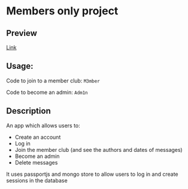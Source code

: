 # Members only project
## Preview
[Link](https://members-only-qpbm.onrender.com/)
## Usage:
Code to join to a member club: `M3mber` 

Code to become an admin: `Adm1n`
## Description
An app which allows users to: 
- Create an account
- Log in
- Join the member club (and see the authors and dates of messages)
- Become an admin
- Delete messages

It uses passportjs and mongo store to allow users to log in and create sessions in the database